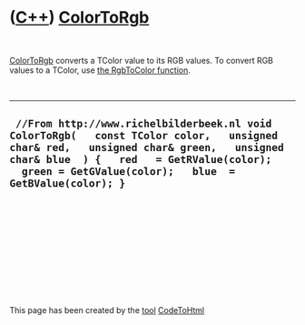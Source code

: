 



 

 

 

 

 

([C++](Cpp.htm)) [ColorToRgb](CppColorToRgb.htm)
================================================

 

[ColorToRgb](CppColorToRgb.htm) converts a TColor value to its RGB
values. To convert RGB values to a TColor, use [the RgbToColor
function](CppRgbToColor.htm).

 

  ------------------------------------------------------------------------------------------------------------------------------------------------------------------------------------------------------------------------------------------------
  ` //From http://www.richelbilderbeek.nl void ColorToRgb(   const TColor color,   unsigned char& red,   unsigned char& green,   unsigned char& blue  ) {   red   = GetRValue(color);   green = GetGValue(color);   blue  = GetBValue(color); }`
  ------------------------------------------------------------------------------------------------------------------------------------------------------------------------------------------------------------------------------------------------

 

 

 

 

 





 




This page has been created by the [tool](Tools.htm)
[CodeToHtml](ToolCodeToHtml.htm)
